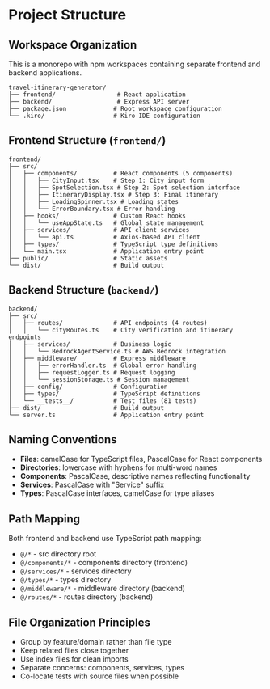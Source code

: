 # Project Structure

## Workspace Organization
This is a monorepo with npm workspaces containing separate frontend and backend applications.

```
travel-itinerary-generator/
├── frontend/                 # React application
├── backend/                  # Express API server
├── package.json             # Root workspace configuration
└── .kiro/                   # Kiro IDE configuration
```

## Frontend Structure (`frontend/`)
```
frontend/
├── src/
│   ├── components/          # React components (5 components)
│   │   ├── CityInput.tsx    # Step 1: City input form
│   │   ├── SpotSelection.tsx # Step 2: Spot selection interface
│   │   ├── ItineraryDisplay.tsx # Step 3: Final itinerary
│   │   ├── LoadingSpinner.tsx # Loading states
│   │   └── ErrorBoundary.tsx # Error handling
│   ├── hooks/               # Custom React hooks
│   │   └── useAppState.ts   # Global state management
│   ├── services/            # API client services
│   │   └── api.ts           # Axios-based API client
│   ├── types/               # TypeScript type definitions
│   └── main.tsx             # Application entry point
├── public/                  # Static assets
└── dist/                    # Build output
```

## Backend Structure (`backend/`)
```
backend/
├── src/
│   ├── routes/              # API endpoints (4 routes)
│   │   └── cityRoutes.ts    # City verification and itinerary endpoints
│   ├── services/            # Business logic
│   │   └── BedrockAgentService.ts # AWS Bedrock integration
│   ├── middleware/          # Express middleware
│   │   ├── errorHandler.ts  # Global error handling
│   │   ├── requestLogger.ts # Request logging
│   │   └── sessionStorage.ts # Session management
│   ├── config/              # Configuration
│   ├── types/               # TypeScript definitions
│   └── __tests__/           # Test files (81 tests)
├── dist/                    # Build output
└── server.ts                # Application entry point
```

## Naming Conventions
- **Files**: camelCase for TypeScript files, PascalCase for React components
- **Directories**: lowercase with hyphens for multi-word names
- **Components**: PascalCase, descriptive names reflecting functionality
- **Services**: PascalCase with "Service" suffix
- **Types**: PascalCase interfaces, camelCase for type aliases

## Path Mapping
Both frontend and backend use TypeScript path mapping:
- `@/*` - src directory root
- `@/components/*` - components directory (frontend)
- `@/services/*` - services directory
- `@/types/*` - types directory
- `@/middleware/*` - middleware directory (backend)
- `@/routes/*` - routes directory (backend)

## File Organization Principles
- Group by feature/domain rather than file type
- Keep related files close together
- Use index files for clean imports
- Separate concerns: components, services, types
- Co-locate tests with source files when possible